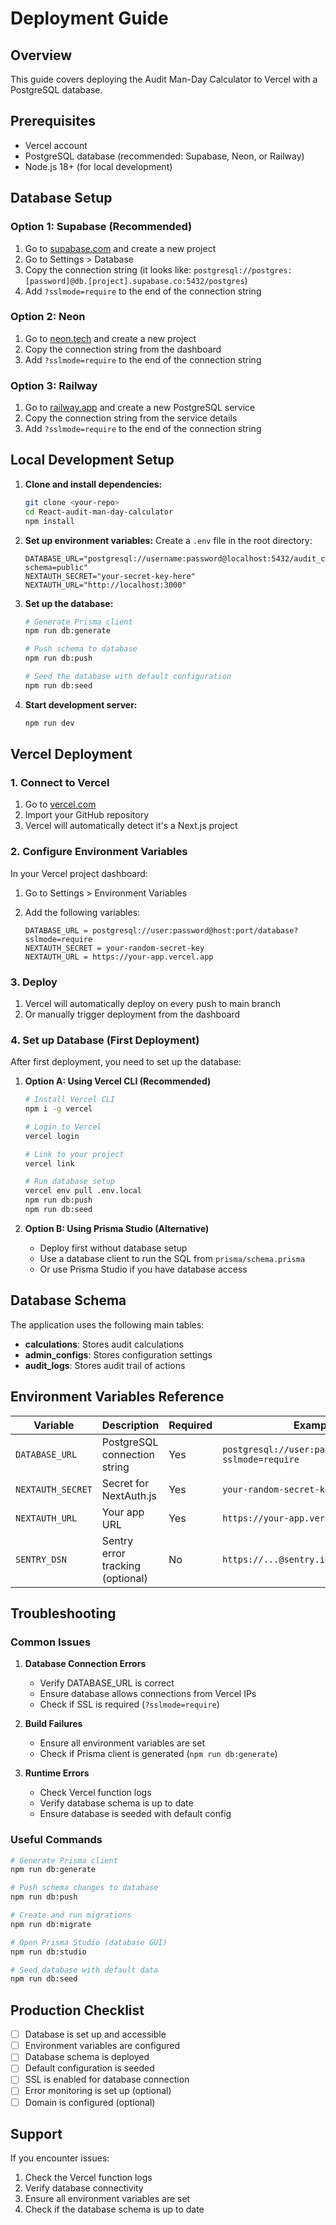 # Deployment Guide

## Overview
This guide covers deploying the Audit Man-Day Calculator to Vercel with a PostgreSQL database.

## Prerequisites
- Vercel account
- PostgreSQL database (recommended: Supabase, Neon, or Railway)
- Node.js 18+ (for local development)

## Database Setup

### Option 1: Supabase (Recommended)
1. Go to [supabase.com](https://supabase.com) and create a new project
2. Go to Settings > Database
3. Copy the connection string (it looks like: `postgresql://postgres:[password]@db.[project].supabase.co:5432/postgres`)
4. Add `?sslmode=require` to the end of the connection string

### Option 2: Neon
1. Go to [neon.tech](https://neon.tech) and create a new project
2. Copy the connection string from the dashboard
3. Add `?sslmode=require` to the end of the connection string

### Option 3: Railway
1. Go to [railway.app](https://railway.app) and create a new PostgreSQL service
2. Copy the connection string from the service details
3. Add `?sslmode=require` to the end of the connection string

## Local Development Setup

1. **Clone and install dependencies:**
   ```bash
   git clone <your-repo>
   cd React-audit-man-day-calculator
   npm install
   ```

2. **Set up environment variables:**
   Create a `.env` file in the root directory:
   ```env
   DATABASE_URL="postgresql://username:password@localhost:5432/audit_calculator?schema=public"
   NEXTAUTH_SECRET="your-secret-key-here"
   NEXTAUTH_URL="http://localhost:3000"
   ```

3. **Set up the database:**
   ```bash
   # Generate Prisma client
   npm run db:generate
   
   # Push schema to database
   npm run db:push
   
   # Seed the database with default configuration
   npm run db:seed
   ```

4. **Start development server:**
   ```bash
   npm run dev
   ```

## Vercel Deployment

### 1. Connect to Vercel
1. Go to [vercel.com](https://vercel.com)
2. Import your GitHub repository
3. Vercel will automatically detect it's a Next.js project

### 2. Configure Environment Variables
In your Vercel project dashboard:
1. Go to Settings > Environment Variables
2. Add the following variables:

   ```
   DATABASE_URL = postgresql://user:password@host:port/database?sslmode=require
   NEXTAUTH_SECRET = your-random-secret-key
   NEXTAUTH_URL = https://your-app.vercel.app
   ```

### 3. Deploy
1. Vercel will automatically deploy on every push to main branch
2. Or manually trigger deployment from the dashboard

### 4. Set up Database (First Deployment)
After first deployment, you need to set up the database:

1. **Option A: Using Vercel CLI (Recommended)**
   ```bash
   # Install Vercel CLI
   npm i -g vercel
   
   # Login to Vercel
   vercel login
   
   # Link to your project
   vercel link
   
   # Run database setup
   vercel env pull .env.local
   npm run db:push
   npm run db:seed
   ```

2. **Option B: Using Prisma Studio (Alternative)**
   - Deploy first without database setup
   - Use a database client to run the SQL from `prisma/schema.prisma`
   - Or use Prisma Studio if you have database access

## Database Schema
The application uses the following main tables:

- **calculations**: Stores audit calculations
- **admin_configs**: Stores configuration settings
- **audit_logs**: Stores audit trail of actions

## Environment Variables Reference

| Variable | Description | Required | Example |
|----------|-------------|----------|---------|
| `DATABASE_URL` | PostgreSQL connection string | Yes | `postgresql://user:pass@host:5432/db?sslmode=require` |
| `NEXTAUTH_SECRET` | Secret for NextAuth.js | Yes | `your-random-secret-key` |
| `NEXTAUTH_URL` | Your app URL | Yes | `https://your-app.vercel.app` |
| `SENTRY_DSN` | Sentry error tracking (optional) | No | `https://...@sentry.io/...` |

## Troubleshooting

### Common Issues

1. **Database Connection Errors**
   - Verify DATABASE_URL is correct
   - Ensure database allows connections from Vercel IPs
   - Check if SSL is required (`?sslmode=require`)

2. **Build Failures**
   - Ensure all environment variables are set
   - Check if Prisma client is generated (`npm run db:generate`)

3. **Runtime Errors**
   - Check Vercel function logs
   - Verify database schema is up to date
   - Ensure database is seeded with default config

### Useful Commands

```bash
# Generate Prisma client
npm run db:generate

# Push schema changes to database
npm run db:push

# Create and run migrations
npm run db:migrate

# Open Prisma Studio (database GUI)
npm run db:studio

# Seed database with default data
npm run db:seed
```

## Production Checklist

- [ ] Database is set up and accessible
- [ ] Environment variables are configured
- [ ] Database schema is deployed
- [ ] Default configuration is seeded
- [ ] SSL is enabled for database connection
- [ ] Error monitoring is set up (optional)
- [ ] Domain is configured (optional)

## Support

If you encounter issues:
1. Check the Vercel function logs
2. Verify database connectivity
3. Ensure all environment variables are set
4. Check if the database schema is up to date

